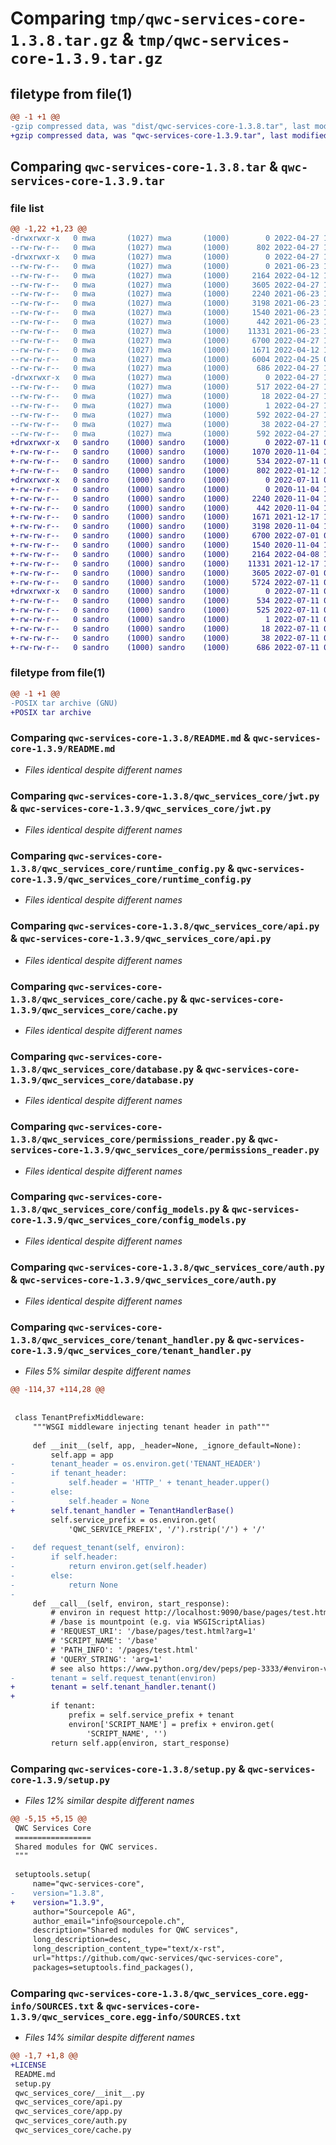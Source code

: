 # Comparing `tmp/qwc-services-core-1.3.8.tar.gz` & `tmp/qwc-services-core-1.3.9.tar.gz`

## filetype from file(1)

```diff
@@ -1 +1 @@
-gzip compressed data, was "dist/qwc-services-core-1.3.8.tar", last modified: Wed Apr 27 11:42:19 2022, max compression
+gzip compressed data, was "qwc-services-core-1.3.9.tar", last modified: Mon Jul 11 07:03:20 2022, max compression
```

## Comparing `qwc-services-core-1.3.8.tar` & `qwc-services-core-1.3.9.tar`

### file list

```diff
@@ -1,22 +1,23 @@
-drwxrwxr-x   0 mwa       (1027) mwa       (1000)        0 2022-04-27 11:42:19.000000 qwc-services-core-1.3.8/
--rw-rw-r--   0 mwa       (1027) mwa       (1000)      802 2022-04-27 11:29:04.000000 qwc-services-core-1.3.8/README.md
-drwxrwxr-x   0 mwa       (1027) mwa       (1000)        0 2022-04-27 11:42:19.000000 qwc-services-core-1.3.8/qwc_services_core/
--rw-rw-r--   0 mwa       (1027) mwa       (1000)        0 2021-06-23 14:41:46.000000 qwc-services-core-1.3.8/qwc_services_core/__init__.py
--rw-rw-r--   0 mwa       (1027) mwa       (1000)     2164 2022-04-12 13:33:39.000000 qwc-services-core-1.3.8/qwc_services_core/jwt.py
--rw-rw-r--   0 mwa       (1027) mwa       (1000)     3605 2022-04-27 11:05:59.000000 qwc-services-core-1.3.8/qwc_services_core/runtime_config.py
--rw-rw-r--   0 mwa       (1027) mwa       (1000)     2240 2021-06-23 14:41:46.000000 qwc-services-core-1.3.8/qwc_services_core/api.py
--rw-rw-r--   0 mwa       (1027) mwa       (1000)     3198 2021-06-23 14:41:46.000000 qwc-services-core-1.3.8/qwc_services_core/cache.py
--rw-rw-r--   0 mwa       (1027) mwa       (1000)     1540 2021-06-23 14:41:46.000000 qwc-services-core-1.3.8/qwc_services_core/database.py
--rw-rw-r--   0 mwa       (1027) mwa       (1000)      442 2021-06-23 14:41:46.000000 qwc-services-core-1.3.8/qwc_services_core/app.py
--rw-rw-r--   0 mwa       (1027) mwa       (1000)    11331 2021-06-23 14:41:46.000000 qwc-services-core-1.3.8/qwc_services_core/permissions_reader.py
--rw-rw-r--   0 mwa       (1027) mwa       (1000)     6700 2022-04-27 11:23:37.000000 qwc-services-core-1.3.8/qwc_services_core/config_models.py
--rw-rw-r--   0 mwa       (1027) mwa       (1000)     1671 2022-04-12 13:33:39.000000 qwc-services-core-1.3.8/qwc_services_core/auth.py
--rw-rw-r--   0 mwa       (1027) mwa       (1000)     6004 2022-04-25 07:22:32.000000 qwc-services-core-1.3.8/qwc_services_core/tenant_handler.py
--rw-rw-r--   0 mwa       (1027) mwa       (1000)      686 2022-04-27 11:32:11.000000 qwc-services-core-1.3.8/setup.py
-drwxrwxr-x   0 mwa       (1027) mwa       (1000)        0 2022-04-27 11:42:19.000000 qwc-services-core-1.3.8/qwc_services_core.egg-info/
--rw-rw-r--   0 mwa       (1027) mwa       (1000)      517 2022-04-27 11:42:19.000000 qwc-services-core-1.3.8/qwc_services_core.egg-info/SOURCES.txt
--rw-rw-r--   0 mwa       (1027) mwa       (1000)       18 2022-04-27 11:42:19.000000 qwc-services-core-1.3.8/qwc_services_core.egg-info/top_level.txt
--rw-rw-r--   0 mwa       (1027) mwa       (1000)        1 2022-04-27 11:42:19.000000 qwc-services-core-1.3.8/qwc_services_core.egg-info/dependency_links.txt
--rw-rw-r--   0 mwa       (1027) mwa       (1000)      592 2022-04-27 11:42:19.000000 qwc-services-core-1.3.8/qwc_services_core.egg-info/PKG-INFO
--rw-rw-r--   0 mwa       (1027) mwa       (1000)       38 2022-04-27 11:42:19.000000 qwc-services-core-1.3.8/setup.cfg
--rw-rw-r--   0 mwa       (1027) mwa       (1000)      592 2022-04-27 11:42:19.000000 qwc-services-core-1.3.8/PKG-INFO
+drwxrwxr-x   0 sandro    (1000) sandro    (1000)        0 2022-07-11 07:03:20.519030 qwc-services-core-1.3.9/
+-rw-rw-r--   0 sandro    (1000) sandro    (1000)     1070 2020-11-04 16:28:43.000000 qwc-services-core-1.3.9/LICENSE
+-rw-rw-r--   0 sandro    (1000) sandro    (1000)      534 2022-07-11 07:03:20.519030 qwc-services-core-1.3.9/PKG-INFO
+-rw-rw-r--   0 sandro    (1000) sandro    (1000)      802 2022-01-12 17:20:48.000000 qwc-services-core-1.3.9/README.md
+drwxrwxr-x   0 sandro    (1000) sandro    (1000)        0 2022-07-11 07:03:20.518030 qwc-services-core-1.3.9/qwc_services_core/
+-rw-rw-r--   0 sandro    (1000) sandro    (1000)        0 2020-11-04 16:28:43.000000 qwc-services-core-1.3.9/qwc_services_core/__init__.py
+-rw-rw-r--   0 sandro    (1000) sandro    (1000)     2240 2020-11-04 16:28:43.000000 qwc-services-core-1.3.9/qwc_services_core/api.py
+-rw-rw-r--   0 sandro    (1000) sandro    (1000)      442 2020-11-04 16:28:43.000000 qwc-services-core-1.3.9/qwc_services_core/app.py
+-rw-rw-r--   0 sandro    (1000) sandro    (1000)     1671 2021-12-17 11:31:10.000000 qwc-services-core-1.3.9/qwc_services_core/auth.py
+-rw-rw-r--   0 sandro    (1000) sandro    (1000)     3198 2020-11-04 16:28:43.000000 qwc-services-core-1.3.9/qwc_services_core/cache.py
+-rw-rw-r--   0 sandro    (1000) sandro    (1000)     6700 2022-07-01 09:33:49.000000 qwc-services-core-1.3.9/qwc_services_core/config_models.py
+-rw-rw-r--   0 sandro    (1000) sandro    (1000)     1540 2020-11-04 16:28:43.000000 qwc-services-core-1.3.9/qwc_services_core/database.py
+-rw-rw-r--   0 sandro    (1000) sandro    (1000)     2164 2022-04-08 19:56:44.000000 qwc-services-core-1.3.9/qwc_services_core/jwt.py
+-rw-rw-r--   0 sandro    (1000) sandro    (1000)    11331 2021-12-17 11:31:10.000000 qwc-services-core-1.3.9/qwc_services_core/permissions_reader.py
+-rw-rw-r--   0 sandro    (1000) sandro    (1000)     3605 2022-07-01 09:33:49.000000 qwc-services-core-1.3.9/qwc_services_core/runtime_config.py
+-rw-rw-r--   0 sandro    (1000) sandro    (1000)     5724 2022-07-11 06:49:59.000000 qwc-services-core-1.3.9/qwc_services_core/tenant_handler.py
+drwxrwxr-x   0 sandro    (1000) sandro    (1000)        0 2022-07-11 07:03:20.519030 qwc-services-core-1.3.9/qwc_services_core.egg-info/
+-rw-rw-r--   0 sandro    (1000) sandro    (1000)      534 2022-07-11 07:03:19.000000 qwc-services-core-1.3.9/qwc_services_core.egg-info/PKG-INFO
+-rw-rw-r--   0 sandro    (1000) sandro    (1000)      525 2022-07-11 07:03:20.000000 qwc-services-core-1.3.9/qwc_services_core.egg-info/SOURCES.txt
+-rw-rw-r--   0 sandro    (1000) sandro    (1000)        1 2022-07-11 07:03:20.000000 qwc-services-core-1.3.9/qwc_services_core.egg-info/dependency_links.txt
+-rw-rw-r--   0 sandro    (1000) sandro    (1000)       18 2022-07-11 07:03:20.000000 qwc-services-core-1.3.9/qwc_services_core.egg-info/top_level.txt
+-rw-rw-r--   0 sandro    (1000) sandro    (1000)       38 2022-07-11 07:03:20.519030 qwc-services-core-1.3.9/setup.cfg
+-rw-rw-r--   0 sandro    (1000) sandro    (1000)      686 2022-07-11 07:02:24.000000 qwc-services-core-1.3.9/setup.py
```

### filetype from file(1)

```diff
@@ -1 +1 @@
-POSIX tar archive (GNU)
+POSIX tar archive
```

### Comparing `qwc-services-core-1.3.8/README.md` & `qwc-services-core-1.3.9/README.md`

 * *Files identical despite different names*

### Comparing `qwc-services-core-1.3.8/qwc_services_core/jwt.py` & `qwc-services-core-1.3.9/qwc_services_core/jwt.py`

 * *Files identical despite different names*

### Comparing `qwc-services-core-1.3.8/qwc_services_core/runtime_config.py` & `qwc-services-core-1.3.9/qwc_services_core/runtime_config.py`

 * *Files identical despite different names*

### Comparing `qwc-services-core-1.3.8/qwc_services_core/api.py` & `qwc-services-core-1.3.9/qwc_services_core/api.py`

 * *Files identical despite different names*

### Comparing `qwc-services-core-1.3.8/qwc_services_core/cache.py` & `qwc-services-core-1.3.9/qwc_services_core/cache.py`

 * *Files identical despite different names*

### Comparing `qwc-services-core-1.3.8/qwc_services_core/database.py` & `qwc-services-core-1.3.9/qwc_services_core/database.py`

 * *Files identical despite different names*

### Comparing `qwc-services-core-1.3.8/qwc_services_core/permissions_reader.py` & `qwc-services-core-1.3.9/qwc_services_core/permissions_reader.py`

 * *Files identical despite different names*

### Comparing `qwc-services-core-1.3.8/qwc_services_core/config_models.py` & `qwc-services-core-1.3.9/qwc_services_core/config_models.py`

 * *Files identical despite different names*

### Comparing `qwc-services-core-1.3.8/qwc_services_core/auth.py` & `qwc-services-core-1.3.9/qwc_services_core/auth.py`

 * *Files identical despite different names*

### Comparing `qwc-services-core-1.3.8/qwc_services_core/tenant_handler.py` & `qwc-services-core-1.3.9/qwc_services_core/tenant_handler.py`

 * *Files 5% similar despite different names*

```diff
@@ -114,37 +114,28 @@
 
 
 class TenantPrefixMiddleware:
     """WSGI middleware injecting tenant header in path"""
 
     def __init__(self, app, _header=None, _ignore_default=None):
         self.app = app
-        tenant_header = os.environ.get('TENANT_HEADER')
-        if tenant_header:
-            self.header = 'HTTP_' + tenant_header.upper()
-        else:
-            self.header = None
+        self.tenant_handler = TenantHandlerBase()
         self.service_prefix = os.environ.get(
             'QWC_SERVICE_PREFIX', '/').rstrip('/') + '/'
 
-    def request_tenant(self, environ):
-        if self.header:
-            return environ.get(self.header)
-        else:
-            return None
-
     def __call__(self, environ, start_response):
         # environ in request http://localhost:9090/base/pages/test.html?arg=1
         # /base is mountpoint (e.g. via WSGIScriptAlias)
         # 'REQUEST_URI': '/base/pages/test.html?arg=1'
         # 'SCRIPT_NAME': '/base'
         # 'PATH_INFO': '/pages/test.html'
         # 'QUERY_STRING': 'arg=1'
         # see also https://www.python.org/dev/peps/pep-3333/#environ-variables
-        tenant = self.request_tenant(environ)
+        tenant = self.tenant_handler.tenant()
+
         if tenant:
             prefix = self.service_prefix + tenant
             environ['SCRIPT_NAME'] = prefix + environ.get(
                 'SCRIPT_NAME', '')
         return self.app(environ, start_response)
```

### Comparing `qwc-services-core-1.3.8/setup.py` & `qwc-services-core-1.3.9/setup.py`

 * *Files 12% similar despite different names*

```diff
@@ -5,15 +5,15 @@
 QWC Services Core
 =================
 Shared modules for QWC services.
 """
 
 setuptools.setup(
     name="qwc-services-core",
-    version="1.3.8",
+    version="1.3.9",
     author="Sourcepole AG",
     author_email="info@sourcepole.ch",
     description="Shared modules for QWC services",
     long_description=desc,
     long_description_content_type="text/x-rst",
     url="https://github.com/qwc-services/qwc-services-core",
     packages=setuptools.find_packages(),
```

### Comparing `qwc-services-core-1.3.8/qwc_services_core.egg-info/SOURCES.txt` & `qwc-services-core-1.3.9/qwc_services_core.egg-info/SOURCES.txt`

 * *Files 14% similar despite different names*

```diff
@@ -1,7 +1,8 @@
+LICENSE
 README.md
 setup.py
 qwc_services_core/__init__.py
 qwc_services_core/api.py
 qwc_services_core/app.py
 qwc_services_core/auth.py
 qwc_services_core/cache.py
```

